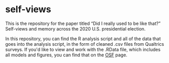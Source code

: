 # self-views
This is the repository for the paper titled “Did I really used to be like that?” Self-views and memory across the 2020 U.S. presidential election.

In this repository, you can find the R analysis script and all of the data that goes into the analysis script, in the form of cleaned .csv files from Qualtrics surveys. If you'd like to view and work with the .RData file, which includes all models and figures, you can find that on the [OSF]() page.
